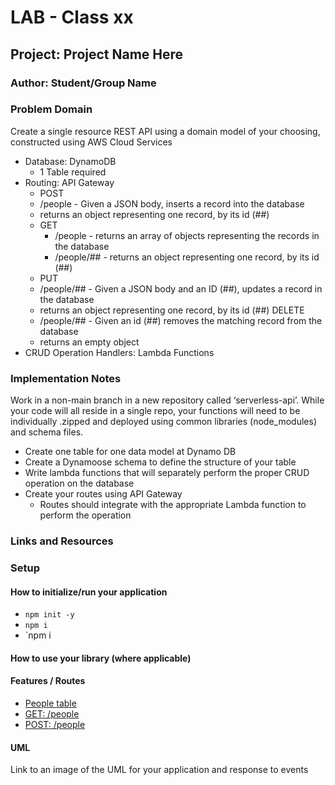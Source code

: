 # LAB - Class xx

## Project: Project Name Here

### Author: Student/Group Name

### Problem Domain  

Create a single resource REST API using a domain model of your choosing, constructed using AWS Cloud Services

* Database: DynamoDB
  * 1 Table required
* Routing: API Gateway
  * POST
  * /people - Given a JSON body, inserts a record into the database
  * returns an object representing one record, by its id (##)
  * GET
    * /people - returns an array of objects representing the records in the database
    * /people/## - returns an object representing one record, by its id (##)
  * PUT
  * /people/## - Given a JSON body and an ID (##), updates a record in the database
  * returns an object representing one record, by its id (##)
DELETE
  * /people/## - Given an id (##) removes the matching record from the database
  * returns an empty object
* CRUD Operation Handlers: Lambda Functions

### Implementation Notes

Work in a non-main branch in a new repository called ‘serverless-api’. While your code will all reside in a single repo, your functions will need to be individually .zipped and deployed using common libraries (node_modules) and schema files.

* Create one table for one data model at Dynamo DB
* Create a Dynamoose schema to define the structure of your table
* Write lambda functions that will separately perform the proper CRUD operation on the database
* Create your routes using API Gateway
    * Routes should integrate with the appropriate Lambda function to perform the operation

### Links and Resources



### Setup

#### How to initialize/run your application

* `npm init -y`
* `npm i`
* `npm i 

#### How to use your library (where applicable)

#### Features / Routes

* [People table](https://us-east-2.console.aws.amazon.com/dynamodbv2/home?region=us-east-2#item-explorer?initialTagKey=&table=people-table)
* [GET: /people](https://us-east-2.console.aws.amazon.com/apigateway/home?region=us-east-2#/apis/y96ub340tj/resources/4qsmr6/methods/GET)
* [POST: /people](https://us-east-2.console.aws.amazon.com/apigateway/home?region=us-east-2#/apis/y96ub340tj/resources/4qsmr6/methods/POST)

#### UML

Link to an image of the UML for your application and response to events
